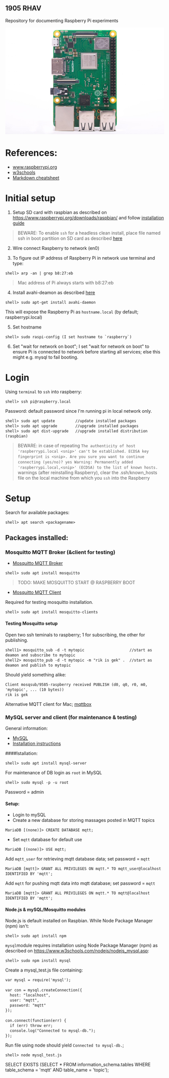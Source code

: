 ## 1905 RHAV

Repository for documenting Raspberry Pi experiments

![Raspberry Pi 3B](https://github.com/MacMaxx/Raspberry-pi/blob/master/RaspberryPi3.jpg "Image of the Pi")
      
# References:
* www.raspberrypi.org
* [w3schools](https://www.w3schools.com/nodejs/nodejs_raspberrypi.asp)
* [Markdown cheatsheet](https://github.com/adam-p/markdown-here/wiki/Markdown-Cheatsheet)

# Initial setup
1. Setup SD card with raspbian as described on https://www.raspberrypi.org/downloads/raspbian/ and follow [installation guide](https://www.raspberrypi.org/documentation/installation/installing-images/README.md)

>BEWARE: To enable `ssh` for a headless clean install, place file named ssh in boot partition on SD card as described [here](https://www.raspberrypi.org/documentation/remote-access/ssh/README.md)

2. Wire connect Raspberry to network (en0)

3. To figure out IP address of Raspberry Pi in network use terminal and type:
```
shell> arp -an | grep b8:27:eb
```
> Mac address of Pi always starts with b8:27:eb

4. Install avahi-deamon as described [here](https://www.howtogeek.com/167190/how-and-why-to-assign-the-.local-domain-to-your-raspberry-pi/)
```
shell> sudo apt-get install avahi-daemon
```
This will expose the Raspberry Pi as `hostname.local` (by default; raspberrypi.local)

5. Set hostname
```
shell> sudo raspi-config (I set hostname to `raspberry`)
```
6. Set "wait for network on boot";
I set "wait for network on boot" to ensure Pi is connected to network before starting all services; else this might e.g. mysql to fail booting.

# Login
Using `terminal` to `ssh` into raspberry:
```
shell> ssh pi@raspberry.local
```
Password: default password since I'm running pi in local network only.

```
shell> sudo apt update         //update installed packages
shell> sudo apt upgrade        //upgrade installed packages
shell> sudo apt dist-upgrade   //upgrade installed distribution (raspbian)
```

> BEWARE: in case of repeating `The authenticity of host 'raspberrypi.local <snip>' can't be established.
ECDSA key fingerprint is <snip>.
Are you sure you want to continue connecting (yes/no)? yes
Warning: Permanently added 'raspberrypi.local,<snip>' (ECDSA) to the list of known hosts.` warnings (after reinstalling Raspberry), clear the .ssh/known_hosts file on the local machine from which you `ssh` into the Raspberry


# Setup

Search for available packages:
``` 
shell> apt search <packagename>
```

## Packages installed:
### Mosquitto MQTT Broker (&client for testing)

* [Mosquitto MQTT Broker](https://mosquitto.org/)
```
shell> sudo apt install mosquitto
```
> TODO: MAKE MOSQUITTO START @ RASPBERRY BOOT


* [Mosquitto MQTT Client](https://mosquitto.org/)

Required for testing mosquitto installation.

```
shell> sudo apt install mosquitto-clients
```
#### Testing Mosquitto setup
Open two ssh teminals to raspberry; 1 for subscribing, the other for publishing.

```
shell1> mosquitto_sub -d -t mytopic                    //start as deamon and subscribe to mytopic
shell2> mosquitto_pub -d -t mytopic -m "rik is gek" .  //start as deamon and publish to mytopic
```
Should yield something alike:
```
Client mosqsub/9585-raspberry received PUBLISH (d0, q0, r0, m0, 'mytopic', ... (10 bytes))
rik is gek
```
Alternative MQTT client for Mac; [mqttbox](http://workswithweb.com/mqttbox.html)

### MySQL server and client (for maintenance & testing)
General information:
* [MySQL](https://www.mysql.com/)
* [Installation instructions](https://raspberrytips.nl/mysql-installeren-op-raspberry-pi/)

####Istallation:
```
shell> sudo apt install mysql-server
```
For maintenance of DB login as ```root``` in MySQL
```
shell> sudo mysql -p -u root
```
Password = admin
#### Setup:
* Login to mySQL
* Create a new database for storing massages posted in MQTT topics
```
MariaDB [(none)]> CREATE DATABASE mqtt;
```
* Set ```mqtt``` database for default use
```
MariaDB [(none)]> USE mqtt;
```
Add ```mqtt_user``` for retrieving mqtt database data; set password = ```mqtt```
```
MariaDB [mqtt]> GRANT ALL PRIVILEGES ON mqtt.* TO mqtt_user@localhost IDENTIFIED BY 'mqtt';
```
Add ```mqtt``` for pushing mqtt data into mqtt database; set password = ```mqtt```
```
MariaDB [mqtt]> GRANT ALL PRIVILEGES ON mqtt.* TO mqtt@localhost IDENTIFIED BY 'mqtt';
```
#### Node.js & mySQL/Mosquitto modules
Node.js is default installed on Raspbian. While Node Package Manager (npm) isn't:
```
shell> sudo apt install npm
```

```mysql```module requires installation using Node Package Manager (npm) as described on https://www.w3schools.com/nodejs/nodejs_mysql.asp:
```
shell> sudo npm install mysql
```
Create a mysql_test.js file containing:
```
var mysql = require('mysql');

var con = mysql.createConnection({
  host: "localhost",
  user: "mqtt",
  password: "mqtt"
});

con.connect(function(err) {
  if (err) throw err;
  console.log("Connected to mysql-db.");
});
```

Run file using node should yield ```Connected to mysql-db.```;
```
shell> node mysql_test.js
```





SELECT EXISTS (SELECT * FROM information_schema.tables WHERE table_schema = 'mqtt' AND table_name = 'topic');
